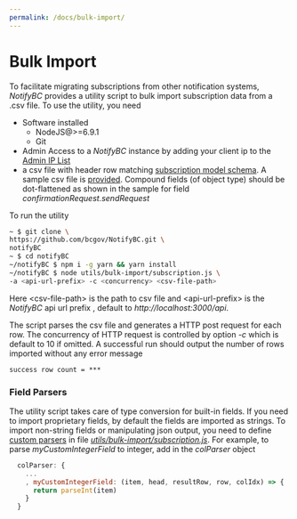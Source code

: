 ```yaml
---
permalink: /docs/bulk-import/
---
```


# Bulk Import

To facilitate migrating subscriptions from other notification systems, _NotifyBC_ provides a utility script to bulk import subscription data from a .csv file. To use the utility, you need

- Software installed
  - NodeJS@>=6.9.1
  - Git
- Admin Access to a _NotifyBC_ instance by adding your client ip to the [Admin IP List](../config-adminIpList/)
- a csv file with header row matching [subscription model schema](../api-subscription/#model-schema). A sample csv file is [provided](https://github.com/bcgov/NotifyBC/tree/main/utils/bulk-import/sample-subscription.csv). Compound fields (of object type) should be dot-flattened as shown in the sample for field _confirmationRequest.sendRequest_

To run the utility

```bash
~ $ git clone \
https://github.com/bcgov/NotifyBC.git \
notifyBC
~ $ cd notifyBC
~/notifyBC $ npm i -g yarn && yarn install
~/notifyBC $ node utils/bulk-import/subscription.js \
-a <api-url-prefix> -c <concurrency> <csv-file-path>
```

Here \<csv-file-path\> is the path to csv file and \<api-url-prefix\> is the _NotifyBC_ api url prefix , default to _http://localhost:3000/api_.

The script parses the csv file and generates a HTTP post request for each row. The concurrency of HTTP request is controlled by option _-c_ which is default to 10 if omitted. A successful run should output the number of rows imported without any error message

```
success row count = ***
```

### Field Parsers

The utility script takes care of type conversion for built-in fields. If you need to import proprietary fields, by default the fields are imported as strings. To import non-string fields or manipulating json output, you need to define [custom parsers](https://github.com/Keyang/node-csvtojson#custom-parsers) in file [_utils/bulk-import/subscription.js_](https://github.com/bcgov/NotifyBC/blob/main/utils/bulk-import/subscription.js). For example, to parse _myCustomIntegerField_ to integer, add in the _colParser_ object

```js
  colParser: {
    ...
    , myCustomIntegerField: (item, head, resultRow, row, colIdx) => {
      return parseInt(item)
    }
  }
```

